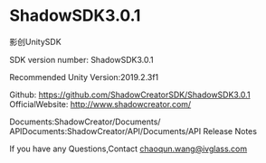 # ShadowSDK3.0.1
影创UnitySDK

SDK version number: ShadowSDK3.0.1

Recommended Unity Version:2019.2.3f1

Github: https://github.com/ShadowCreatorSDK/ShadowSDK3.0.1
OfficialWebsite: http://www.shadowcreator.com/

Documents:ShadowCreator/Documents/
APIDocuments:ShadowCreator/API/Documents/API Release Notes

If you have any Questions,Contact chaoqun.wang@ivglass.com